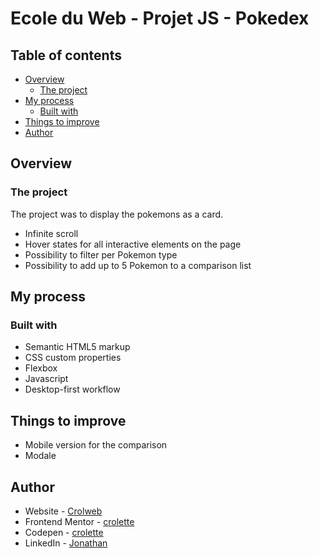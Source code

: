 # Ecole du Web - Projet JS - Pokedex


## Table of contents

- [Overview](#overview)
  - [The project](#the-project)
- [My process](#my-process)
  - [Built with](#built-with)
- [Things to improve](#things-to-improve)
- [Author](#author)

## Overview

### The project

The project was to display the pokemons as a card.

- Infinite scroll
- Hover states for all interactive elements on the page
- Possibility to filter per Pokemon type
- Possibility to add up to 5 Pokemon to a comparison list



## My process
### Built with

- Semantic HTML5 markup
- CSS custom properties
- Flexbox
- Javascript
- Desktop-first workflow


## Things to improve
- Mobile version for the comparison
- Modale


## Author

- Website - [Crolweb](https://www.crolweb.be)
- Frontend Mentor - [crolette](https://www.frontendmentor.io/profile/crolette)
- Codepen - [crolette](https://codepen.io/crolette/pens/)
- LinkedIn - [Jonathan](https://www.linkedin.com/in/jonathan-de-dijcker-6a7b1532/)

